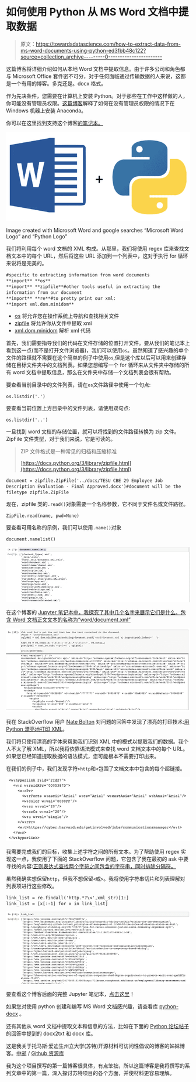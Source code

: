 # 如何使用 Python 从 MS Word 文档中提取数据

> 原文：<https://towardsdatascience.com/how-to-extract-data-from-ms-word-documents-using-python-ed3fbb48c122?source=collection_archive---------0----------------------->

这篇博客将详细介绍如何从本地 Word 文档中提取信息。由于许多公司和角色都与 Microsoft Office 套件密不可分，对于任何面临通过传输数据的人来说，这都是一个有用的博客。多克还是。docx 格式。

作为先决条件，您需要在计算机上安装 Python。对于那些在工作中这样做的人，你可能没有管理员权限。[这篇博客](https://medium.com/@GalarnykMichael/install-python-on-windows-anaconda-c63c7c3d1444)解释了如何在没有管理员权限的情况下在 Windows 机器上安装 Anaconda。

你可以在这里找到支持这个博客[的笔记本。](https://github.com/nmolivo/tesu_scraper/blob/master/Python_Blogs/01_extract_from_MSWord.ipynb)

![](img/6e4b476e9d033ec01bfe14979f17cedd.png)

Image created with Microsoft Word and google searches “Microsoft Word Logo” and “Python Logo”

我们将利用每个 word 文档的 XML 构成。从那里，我们将使用 regex 库来查找文档文本中的每个 URL，然后将这些 URL 添加到一个列表中，这对于执行 for 循环来说将是完美的。

```
#specific to extracting information from word documents
**import** **os**
**import** **zipfile**#other tools useful in extracting the information from our document
**import** **re**#to pretty print our xml:
**import xml.dom.minidom**
```

*   [os](https://docs.python.org/3/library/os.html) 将允许您在操作系统上导航和查找相关文件
*   [zipfile](https://docs.python.org/3/library/zipfile.html) 将允许你从文件中提取 xml
*   [xml.dom.minidom](https://docs.python.org/3/library/xml.dom.minidom.html) 解析 xml 代码

首先，我们需要指导我们的代码在文件存储的位置打开文件。要从我们的笔记本上看到这一点(而不是打开文件浏览器)，我们可以使用`os`。虽然知道了感兴趣的单个文件的路径就不需要在这个简单的例子中使用`os`,但是这个库以后可以用来创建存储在目标文件夹中的文档列表。如果您想编写一个 for 循环来从文件夹中存储的所有 word 文档中提取信息，那么在文件夹中存储一个文档列表会很有帮助。

要查看当前目录中的文件列表，请在`os`文件路径中使用一个句点:

```
os.listdir('.')
```

要查看当前位置上方目录中的文件列表，请使用双句点:

```
os.listdir('..')
```

一旦找到 word 文档的存储位置，就可以将找到的文件路径转换为 zip 文件。ZipFile 文件类型，对于我们来说，它是可读的。

> ZIP 文件格式是一种常见的归档和压缩标准
> 
> [https://docs.python.org/3/library/zipfile.html](https://docs.python.org/3/library/zipfile.html)

```
document = zipfile.ZipFile('../docs/TESU CBE 29 Employee Job Description Evaluation - Final Approved.docx')#document will be the filetype zipfile.ZipFile
```

现在，zipfile 类的`.read()`对象需要一个名称参数，它不同于文件名或文件路径。

```
ZipFile.read(name, pwd=None)
```

要查看可用名称的示例，我们可以使用`.name()`对象

```
document.namelist()
```

![](img/5d28ba20957d626bc8f98a56305d5837.png)

在这个博客的 [Jupyter 笔记本中，我探究了其中几个名字来展示它们是什么。包含 Word 文档正文文本的名称为“word/document.xml”](https://github.com/nmolivo/tesu_scraper/blob/master/Python_Blogs/01_extract_from_MSWord.ipynb)

![](img/b201b17d6422f70b20332cc5ce7ad588.png)

我在 StackOverflow 用户 [Nate Bolton](https://stackoverflow.com/users/47775/nick-bolton) 对问题的回答中发现了漂亮的打印技术:[用 Python 漂亮地打印 XML](https://stackoverflow.com/questions/749796/pretty-printing-xml-in-python)。

我们将只使用漂亮的字体来帮助我们识别 XML 中的模式以提取我们的数据。我个人不太了解 XML，所以我将依靠语法模式来查找 word 文档文本中的每个 URL。如果您已经知道提取数据的语法模式，您可能根本不需要打印出来。

在我们的例子中，我们发现字符`>http`和`<`包围了文档文本中包含的每个超链接。

![](img/870e3c0e6c173c74202fc26ed54d158e.png)

我需要完成我们的目标，收集上述字符之间的所有文本。为了帮助使用 regex 实现这一点，我使用了下面的 StackOverflow 问题，它包含了我在最初的 ask 中要寻找的内容:[正则表达式查找两个字符之间包含的字符串，同时排除分隔符。](https://stackoverflow.com/questions/1454913/regular-expression-to-find-a-string-included-between-two-characters-while-exclud)

虽然我确实想保留`http`，但我不想保留`<`或`>`。我将使用字符串切片和列表理解对列表项进行这些修改。

```
link_list = re.findall('http.*?\<',xml_str)[1:]
link_list = [x[:-1] for x in link_list]
```

![](img/d9e0f725aa0834eb98d1f78b8fc0e265.png)

要查看这个博客后面的完整 Jupyter 笔记本，[点击这里](https://github.com/nmolivo/tesu_scraper/blob/master/Python_Blogs/01_extract_from_MSWord.ipynb)！

如果您对使用 python 创建和编写 MS Word 文档感兴趣，请查看库 [python-docx](https://python-docx.readthedocs.io/en/latest/) 。

还有其他从 word 文档中提取文本和信息的方法，比如在下面的 [Python 论坛帖子](https://python-forum.io/Thread-extract-data-inside-a-table-from-a-doc-file)的回答中提到的 docx2txt 和 docx 库。

这是我关于托马斯·爱迪生州立大学(苏特)开源材料可访问性倡议的博客的姊妹博客。[中邮](https://medium.com/@NatalieOlivo/preserving-web-content-of-links-provided-in-a-word-doc-using-aws-services-ec2-and-s3-2c4f0cee0a26) / [Github 资源库](https://github.com/nmolivo/tesu_scraper)

我为这个项目撰写的第一篇博客很具体，有点笨拙，所以这篇博客是我将撰写的系列文章中的第一篇，深入探讨苏特项目的各个方面，并使材料更容易理解。